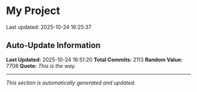 # My Project


Last updated: 2025-10-24 16:25:37








































































































































































































































































































































































































































































































































































































































































































































































































































































































































































































































































































































































































































































































































































































































































































































































































































































































































































































































































































































































































































































































































































































































































































































































































































































































































































































## Auto-Update Information

**Last Updated:** 2025-10-24 16:51:20
**Total Commits:** 2113
**Random Value:** 7708
**Quote:** _This is the way._

---
_This section is automatically generated and updated._